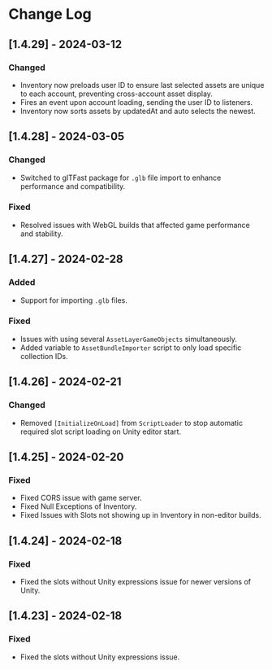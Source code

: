 # Change Log

## [1.4.29] - 2024-03-12
### Changed
- Inventory now preloads user ID to ensure last selected assets are unique to each account, preventing cross-account asset display.
- Fires an event upon account loading, sending the user ID to listeners.
- Inventory now sorts assets by updatedAt and auto selects the newest. 

## [1.4.28] - 2024-03-05
### Changed
- Switched to glTFast package for `.glb` file import to enhance performance and compatibility.
### Fixed
- Resolved issues with WebGL builds that affected game performance and stability.

## [1.4.27] - 2024-02-28
### Added
- Support for importing `.glb` files.
### Fixed
- Issues with using several `AssetLayerGameObjects` simultaneously.
- Added variable to `AssetBundleImporter` script to only load specific collection IDs.

## [1.4.26] - 2024-02-21
### Changed
- Removed `[InitializeOnLoad]` from `ScriptLoader` to stop automatic required slot script loading on Unity editor start.

## [1.4.25] - 2024-02-20
### Fixed
- Fixed CORS issue with game server.
- Fixed Null Exceptions of Inventory.
- Fixed Issues with Slots not showing up in Inventory in non-editor builds.

## [1.4.24] - 2024-02-18
### Fixed
- Fixed the slots without Unity expressions issue for newer versions of Unity.

## [1.4.23] - 2024-02-18
### Fixed
- Fixed the slots without Unity expressions issue.
